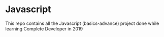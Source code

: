 # Javascript
This repo contains all the Javascript (basics-advance) project done while learning Complete Developer in 2019
